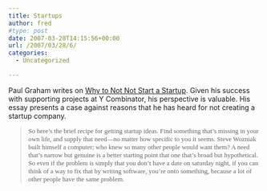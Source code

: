 ```yaml
---
title: Startups
author: fred
#type: post
date: 2007-03-28T14:15:56+00:00
url: /2007/03/28/6/
categories:
  - Uncategorized

---
```

Paul Graham writes on [Why to Not Not Start a Startup][1]. Given his success with supporting projects at Y Combinator, his perspective is valuable. His essay presents a case against reasons that he has heard for not creating a startup company.

> <font size="2" face="verdana">So here&#8217;s the brief recipe for getting startup ideas. Find something that&#8217;s missing in your own life, and supply that need—no matter how specific to you it seems. Steve Wozniak built himself a computer; who knew so many other people would want them? A need that&#8217;s narrow but genuine is a better starting point that one that&#8217;s broad but hypothetical. So even if the problem is simply that you don&#8217;t have a date on saturday night, if you can think of a way to fix that by writing software, you&#8217;re onto something, because a lot of other people have the same problem.</font>

 [1]: http://www.paulgraham.com/notnot.html
